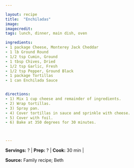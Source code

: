 ```yaml
---

layout: recipe
title:  "Enchiladas"
image: 
imagecredit: 
tags: lunch, dinner, main dish, oven

ingredients:
- 1 package Cheese, Monterey Jack Cheddar
- 1 lb Ground Round
- 1/2 tsp Cumin, Ground
- 1 tbsp Chives, Dried
- 1/2 tsp Garlic, Fresh
- 1/2 tsp Pepper, Ground Black
- 1 package Tortillas
- 1 can Enchilada Sauce


directions:
- 1) Mix 1 cup cheese and remainder of ingredients.
- 2) Wrap tortillas.
- 3) Spray pan.
- 4) Cover tortillas in sauce and sprinkle with cheese.
- 5) Cover with foil.
- 6) Bake at 350 degrees for 30 minutes.



---
```


**Servings:** ? | **Prep:** ? | **Cook:** 30 min | 

**Source:** Family recipe; Beth